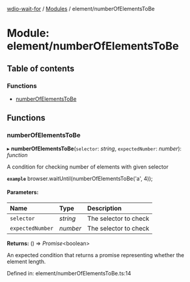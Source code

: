 [wdio-wait-for](../README.md) / [Modules](../modules.md) / element/numberOfElementsToBe

# Module: element/numberOfElementsToBe

## Table of contents

### Functions

- [numberOfElementsToBe](element_numberofelementstobe.md#numberofelementstobe)

## Functions

### numberOfElementsToBe

▸ **numberOfElementsToBe**(`selector`: *string*, `expectedNumber`: *number*): *function*

A condition for checking number of elements with given selector

**`example`** 
browser.waitUntil(numberOfElementsToBe('a', 4));

#### Parameters:

| Name | Type | Description |
| :------ | :------ | :------ |
| `selector` | *string* | The selector to check |
| `expectedNumber` | *number* | The selector to check |

**Returns:** () => *Promise*<boolean\>

An expected condition that returns a promise
    representing whether the element length.

Defined in: element/numberOfElementsToBe.ts:14
